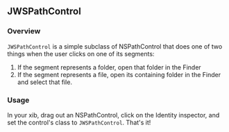 ## JWSPathControl

### Overview
`JWSPathControl` is a simple subclass of NSPathControl that does one of two things when the user clicks on one of its segments:

1. If the segment represents a folder, open that folder in the Finder
2. If the segment represents a file, open its containing folder in the Finder and select that file.

### Usage
In your xib, drag out an NSPathControl, click on the Identity inspector, and set the control's class to `JWSPathControl`. That's it!